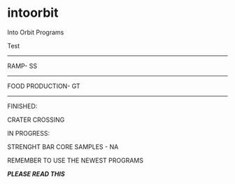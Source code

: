 # intoorbit
Into Orbit Programs

Test
___________________
RAMP- SS
___________________
FOOD PRODUCTION- GT
___________________
FINISHED:

CRATER CROSSING

IN PROGRESS:

STRENGHT BAR
CORE SAMPLES - NA

REMEMBER TO USE THE NEWEST PROGRAMS

***********PLEASE READ THIS***********
